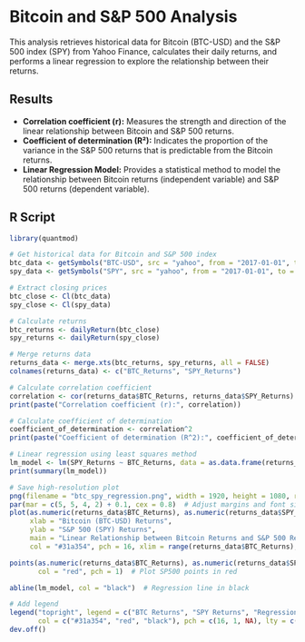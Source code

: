 # Bitcoin and S&P 500 Analysis

This analysis retrieves historical data for Bitcoin (BTC-USD) and the S&P 500 index (SPY) from Yahoo Finance, calculates their daily returns, and performs a linear regression to explore the relationship between their returns.

## Results

- **Correlation coefficient (r):** Measures the strength and direction of the linear relationship between Bitcoin and S&P 500 returns.
- **Coefficient of determination (R²):** Indicates the proportion of the variance in the S&P 500 returns that is predictable from the Bitcoin returns.
- **Linear Regression Model:** Provides a statistical method to model the relationship between Bitcoin returns (independent variable) and S&P 500 returns (dependent variable).

## R Script

```r
library(quantmod)

# Get historical data for Bitcoin and S&P 500 index
btc_data <- getSymbols("BTC-USD", src = "yahoo", from = "2017-01-01", to = "2025-01-01", auto.assign = FALSE)
spy_data <- getSymbols("SPY", src = "yahoo", from = "2017-01-01", to = "2025-01-01", auto.assign = FALSE)

# Extract closing prices
btc_close <- Cl(btc_data)
spy_close <- Cl(spy_data)

# Calculate returns
btc_returns <- dailyReturn(btc_close)
spy_returns <- dailyReturn(spy_close)

# Merge returns data
returns_data <- merge.xts(btc_returns, spy_returns, all = FALSE)
colnames(returns_data) <- c("BTC_Returns", "SPY_Returns")

# Calculate correlation coefficient
correlation <- cor(returns_data$BTC_Returns, returns_data$SPY_Returns)
print(paste("Correlation coefficient (r):", correlation))

# Calculate coefficient of determination
coefficient_of_determination <- correlation^2
print(paste("Coefficient of determination (R^2):", coefficient_of_determination))

# Linear regression using least squares method
lm_model <- lm(SPY_Returns ~ BTC_Returns, data = as.data.frame(returns_data))
print(summary(lm_model))

# Save high-resolution plot
png(filename = "btc_spy_regression.png", width = 1920, height = 1080, res = 300)
par(mar = c(5, 5, 4, 2) + 0.1, cex = 0.8)  # Adjust margins and font size
plot(as.numeric(returns_data$BTC_Returns), as.numeric(returns_data$SPY_Returns), 
     xlab = "Bitcoin (BTC-USD) Returns", 
     ylab = "S&P 500 (SPY) Returns",
     main = "Linear Relationship between Bitcoin Returns and S&P 500 Returns",
     col = "#31a354", pch = 16, xlim = range(returns_data$BTC_Returns), ylim = range(returns_data$SPY_Returns))  # Plot BTC points in green

points(as.numeric(returns_data$BTC_Returns), as.numeric(returns_data$SPY_Returns), 
       col = "red", pch = 1)  # Plot SP500 points in red

abline(lm_model, col = "black")  # Regression line in black

# Add legend
legend("topright", legend = c("BTC Returns", "SPY Returns", "Regression Line"), 
       col = c("#31a354", "red", "black"), pch = c(16, 1, NA), lty = c(NA, NA, 1))
dev.off()


